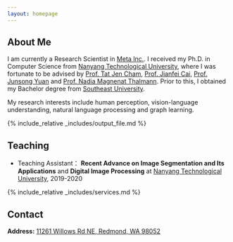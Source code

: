 ```yaml
---
layout: homepage
---
```


## About Me

<!-- **I will join the Department of Computer Science at [University of California, Merced](https://www.ucmerced.edu/) as an Assistant Professor in the Spring of 2025.**<br> -->

<!-- **Recruiting Ph.D. students and research interns.** I’m actively looking for strong and motivated students. If you are interested in working with me, please feel free to email me.<br> -->

<!-- I am currently a Postdoc at [UCLA](https://www.ucla.edu/) advised by [Prof. Kai-Wei Chang](http://web.cs.ucla.edu/~kwchang/members/) and [Prof. Nanyun Peng](https://vnpeng.net/group/). I received my Ph.D. in Computer Science at [National University of Singapore](https://nus.edu.sg/), where I was fortunate to be advised by [Prof. Bryan Hooi](http://bhooi.github.io/) and collaborate with [Prof. Muhao Chen](https://muhaochen.github.io/). My recent research is focused on **trustworthy large language models**. -->
I am currently a Research Scientist in [Meta Inc.](https://about.meta.com/). I received my Ph.D. in Computer Science from [Nanyang Technological University](https://www.ntu.edu.sg/), where I was fortunate to be advised by [Prof. Tat Jen Cham](https://personal.ntu.edu.sg/astjcham/index.html), [Prof. Jianfei Cai](https://jianfei-cai.github.io/), [Prof. Junsong Yuan](https://cse.buffalo.edu/~jsyuan/) and [Prof. Nadia Magnenat Thalmann](http://www.miralab.ch/index.php/rushmore_teams/n-thalmann/). Prior to this, I obtained my Bachelor degree from [Southeast University](https://www.seu.edu.cn/).

My research interests include human perception, vision-language understanding, natural language processing and
graph learning.
<!--
<strong style="color:#e74d3c; font-weight:600">I am looking for a postdoc or research scientist position in the US and EU. I would appreciate a ping if you see a job I might fit.</strong>
-->

<!-- ## News

<ul>
<li><strong>[Feb. 2023]</strong> Two papers about <a href="./#publications">continual learning</a> are accepted to <a href="http://cvpr2023.thecvf.com/">CVPR 2023</a>.</li>
  <li><strong>[Feb. 2023]</strong> I will serve as an area chair of <a href="https://www.auai.org/uai2023/">UAI 2023</a>.</li>
  <li><strong>[Dec. 2022]</strong> <a href="https://www.bmvc2023.org">BMVC 2023</a> will be held in Aberdeen, UK, and I will serve as the website chair.</li>
  <li><strong>[Nov. 2022]</strong> Our paper about <a href="https://pure.mpg.de/rest/items/item_3478882_1/component/file_3478883/content">class-incremental learning</a> is accepted to <a href="https://aaai.org/Conferences/AAAI-23/">AAAI 2023</a>.</li>
  <li><strong>[Oct. 2022]</strong> I am recognized as a top reviewer for <a href="https://neurips.cc/Conferences/2022/ProgramCommittee">NeurIPS 2022</a>.</li>
  
<li> <a href="javascript:toggle_vis('newsmore')">Show more</a> </li>
<div id="newsmore" style="display:none"> 
  <li><strong>[Aug. 2022]</strong> I will serve as an area chair of <a href="https://aistats.org/aistats2023/">AISTATS 2023</a>.</li>
  <li><strong>[Jun. 2022]</strong> I will serve as a student mentor of <a href="https://sites.google.com/view/cvpr-academy/">the CVPR Academy</a> at <a href="http://cvpr2022.thecvf.com/">CVPR 2022</a>.</li>
  <li><strong>[Jun. 2022]</strong> I will serve as a website chair of <a href="https://bmvc2022.org/people/organisers/">BMVC 2022</a>, along with <a href="https://yashbhalgat.github.io/">Yash Bhalgat</a>.</li>
  <li><strong>[Sep. 2021]</strong> Our paper about <a href="https://openreview.net/pdf?id=BfPzZSype5M">class-incremental learning</a> is accepted to <a href="https://neurips.cc/Conferences/2021">NeurIPS 2021</a>.</li>
  <li><strong>[Mar. 2021]</strong> Our paper about <a href="https://arxiv.org/pdf/2010.05063.pdf">class-incremental learning</a> is accepted to <a href="http://cvpr2021.thecvf.com/">CVPR 2021</a>.</li>
  <li><strong>[Jul. 2020]</strong> Our paper about <a href="https://link.springer.com/content/pdf/10.1007%2F978-3-030-58517-4_24.pdf">few-shot learning</a> is accepted to <a href="https://eccv2020.eu/">ECCV 2020</a>.</li>
  <li><strong>[Feb. 2020]</strong> Our paper about <a href="https://arxiv.org/pdf/2002.10211.pdf">class-incremental learning</a> is accepted to <a href="http://cvpr2020.thecvf.com/">CVPR 2020</a>.</li>
  <li><strong>[Feb. 2020]</strong> We will host the <a href="https://www.acmmmasia.org/2020/committee.html">ACM Multimedia Asia 2020</a> conference in Singapore!</li>
  <li><strong>[Sep. 2019]</strong> Our paper about <a href="https://papers.nips.cc/paper/2019/file/bf25356fd2a6e038f1a3a59c26687e80-Paper.pdf">few-shot learning</a> is accepted to <a href="https://nips.cc/Conferences/2019">NeurIPS 2019</a>.</li>
  <li><strong>[Mar. 2019]</strong> Our paper about <a href="https://openaccess.thecvf.com/content_CVPR_2019/papers/Sun_Meta-Transfer_Learning_for_Few-Shot_Learning_CVPR_2019_paper.pdf">few-shot learning</a> is accepted to <a href="http://cvpr2019.thecvf.com/">CVPR 2019</a>.</li>
</div>

</ul> -->
{% include_relative _includes/output_file.md %}


## Teaching

- Teaching Assistant：
**Recent Advance on Image Segmentation and Its Applications** and **Digital Image Processing** at [Nanyang Technological University](https://www.ntu.edu.sg/), 2019-2020

{% include_relative _includes/services.md %}

## Contact
**Address:** [11261 Willows Rd NE, Redmond, WA 98052](https://www.google.com/maps/place/11261+Willows+Rd+NE,+Redmond,+WA+98052/@47.7012746,-122.1556652,17z/data=!3m1!4b1!4m6!3m5!1s0x54900d6fb14b8307:0xb00d29bb5d7cefb2!8m2!3d47.701271!4d-122.1534765!16s%2Fg%2F11c1zp46h5)
<br>
<!-- **Office Location:**  UCLA Eng VI Rm 397 -->